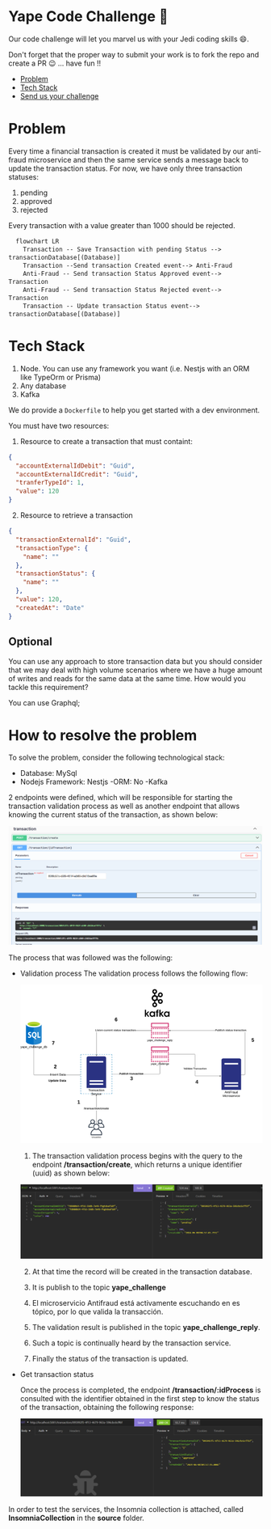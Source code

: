 # Yape Code Challenge :rocket:

Our code challenge will let you marvel us with your Jedi coding skills :smile:. 

Don't forget that the proper way to submit your work is to fork the repo and create a PR :wink: ... have fun !!

- [Problem](#problem)
- [Tech Stack](#tech_stack)
- [Send us your challenge](#send_us_your_challenge)

# Problem

Every time a financial transaction is created it must be validated by our anti-fraud microservice and then the same service sends a message back to update the transaction status.
For now, we have only three transaction statuses:

<ol>
  <li>pending</li>
  <li>approved</li>
  <li>rejected</li>  
</ol>

Every transaction with a value greater than 1000 should be rejected.

```mermaid
  flowchart LR
    Transaction -- Save Transaction with pending Status --> transactionDatabase[(Database)]
    Transaction --Send transaction Created event--> Anti-Fraud
    Anti-Fraud -- Send transaction Status Approved event--> Transaction
    Anti-Fraud -- Send transaction Status Rejected event--> Transaction
    Transaction -- Update transaction Status event--> transactionDatabase[(Database)]
```

# Tech Stack

<ol>
  <li>Node. You can use any framework you want (i.e. Nestjs with an ORM like TypeOrm or Prisma) </li>
  <li>Any database</li>
  <li>Kafka</li>    
</ol>

We do provide a `Dockerfile` to help you get started with a dev environment.

You must have two resources:

1. Resource to create a transaction that must containt:

```json
{
  "accountExternalIdDebit": "Guid",
  "accountExternalIdCredit": "Guid",
  "tranferTypeId": 1,
  "value": 120
}
```

2. Resource to retrieve a transaction

```json
{
  "transactionExternalId": "Guid",
  "transactionType": {
    "name": ""
  },
  "transactionStatus": {
    "name": ""
  },
  "value": 120,
  "createdAt": "Date"
}
```

## Optional

You can use any approach to store transaction data but you should consider that we may deal with high volume scenarios where we have a huge amount of writes and reads for the same data at the same time. How would you tackle this requirement?

You can use Graphql;

# How to resolve the problem

To solve the problem, consider the following technological stack:
  - Database: MySql
  - Nodejs Framework: Nestjs
  -ORM: No
  -Kafka

2 endpoints were defined, which will be responsible for starting the transaction validation process as well as another endpoint that allows knowing the current status of the transaction, as shown below:

![OpenApiEndpoint](source/Apicatalog.png)

The process that was followed was the following:

- Validation process
  The validation process follows the following flow:

  ![ValidateProcess](source/ValidateTransactionProcess.png)

  1. The transaction validation process begins with the query to the endpoint **/transaction/create**, which returns a unique identifier (uuid) as shown below:

  ![ResponseCreateTransaction](source/CreateTransaction.png)

  2. At that time the record will be created in the transaction database.

  3. It is publish to the topic **yape_challenge**

  4. El microservicio Antifraud está activamente escuchando en es tópico, por lo que valida la transacción.

  5. The validation result is published in the topic **yape_challenge_reply**.

  6. Such a topic is continually heard by the transaction service.

  7. Finally the status of the transaction is updated.

- Get transaction status 

  Once the process is completed, the endpoint **/transaction/:idProcess** is consulted with the identifier obtained in the first step to know the status of the transaction, obtaining the following response:

  ![ResponseCreateTransaction](source/GetTransaction.png)

In order to test the services, the Insomnia collection is attached, called **InsomniaCollection** in the **source** folder.

